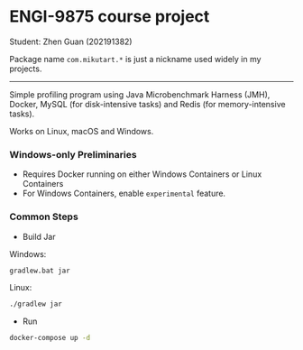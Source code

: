 # ENGI-9875 course project

Student: Zhen Guan (202191382)

Package name `com.mikutart.*` is just a nickname used widely in my projects.

---

Simple profiling program using Java Microbenchmark Harness (JMH), Docker, MySQL (for disk-intensive tasks) and Redis (for memory-intensive tasks).

Works on Linux, macOS and Windows.

### Windows-only Preliminaries

- Requires Docker running on either Windows Containers or Linux Containers
- For Windows Containers, enable `experimental` feature.

### Common Steps

- Build Jar

Windows:

```sh
gradlew.bat jar
```

Linux:

```sh
./gradlew jar
```

- Run

```sh
docker-compose up -d
```
